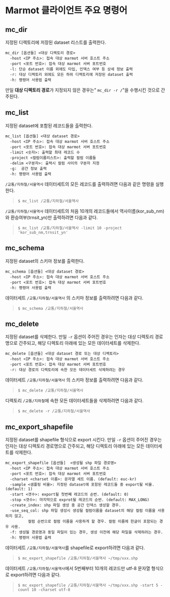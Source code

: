 # Marmot 클라이언트 주요 명령어

## mc_dir
지정된 디렉토리에 저장된 dataset 리스트를 출력한다.
<pre><code>mc_dir [옵션들] <대상 디렉토리 경로>
  -host &ltIP 주소>: 접속 대상 marmot 서버 호스트 주소
  -port &lt포트 번호>: 접속 대상 marmot 서버 포트번호
  -l: 단순 dataset 이름 외에도 타입, 인덱스 여부 등 상세 정보 출력
  -r: 대상 디렉토리 외에도 모든 하위 디렉토리에 저장된 dataset 출력
  -h: 명령어 사용법 출력
</code></pre>
만일 **대상 디렉토리 경로**가 지정되지 않은 경우는" `mc_dir -r /`"을 수행시킨 것으로 간주된다.

## mc_list
지정된 dataset에 포함된 레코드들을 출력한다.
<pre><code>mc_list [옵션들] <대상 dataset 경로>
  -host &ltIP 주소>: 접속 대상 marmot 서버 호스트 주소
  -port &lt포트 번호>: 접속 대상 marmot 서버 포트번호
  -limit &lt숫자>: 출력할 최대 레코드 수
  -project &lt컬럼이름리스트>: 출력할 컬럼 이름들
  -delim &lt구분자>: 출력시 컬럼 사이의 구분자 지정
  -g:  공간 정보 출력
  -h: 명령어 사용법 출력
</code></pre>
`/교통/지하철/서울역사` 데이터세트의 모든 레코드를 출력하려면 다음과 같은 명령을 실행한다.
>`$ mc_list /교통/지하철/서울역사`

`/교통/지하철/서울역사` 데이터세트의 처음 10개의 레코드들에서 역사이름(kor_sub_nm)와
환승여부(trnsit_yn)만 출력하려면 다음과 같다.
>`$ mc_list /교통/지하철/서울역사 -limit 10 -project 'kor_sub_nm,trnsit_yn'`

## mc_schema
지정된 dataset의 스키마 정보를 출력한다.
<pre><code>mc_schema [옵션들] <대상 dataset 경로>
  -host &ltIP 주소>: 접속 대상 marmot 서버 호스트 주소
  -port &lt포트 번호>: 접속 대상 marmot 서버 포트번호
  -h: 명령어 사용법 출력
</code></pre>
데이터세트 `/교통/지하철/서울역사` 의 스키마 정보를 출력하려면 다음과 같다.
>`$ mc_schema /교통/지하철/서울역사`

## mc_delete
지정된 dataset를 삭제한다.
만일 `-r` 옵션이 주어진 경우는 인자는 대상 디렉토리 경로명으로 간주되고,
해당 디렉토리 아래에 있는 모든 데이터세트를 삭제한다.
<pre><code>mc_delete [옵션들] <대상 dataset 경로 또는 대상 디렉토리>
  -host &ltIP 주소>: 접속 대상 marmot 서버 호스트 주소
  -port &lt포트 번호>: 접속 대상 marmot 서버 포트번호
  -r: 대상 경로의 디렉토리에 속한 모든 데이터세트 삭제하려는 경우
</code></pre>
데이터세트 `/교통/지하철/서울역사` 의 스키마 정보를 출력하려면 다음과 같다.
>`$ mc_delete /교통/지하철/서울역사`

디렉토리 `/교통/지하철`에 속한 모든 데이터세트들을 삭제하려면 다음과 같다.
>`$ mc_delete -r /교통/지하철/서울역사`

## mc_export_shapefile
지정된 dataset를 shapefile 형식으로 export 시킨다.
만일 `-r` 옵션이 주어진 경우는 인자는 대상 디렉토리 경로명으로 간주되고,
해당 디렉토리 아래에 있는 모든 데이터세트를 삭제한다.
<pre><code>mc_export_shapefile [옵션들] <export 대상 marmot 경로명> <생성될 shp 파일 경로명>
  -host &ltIP 주소>: 접속 대상 marmot 서버 호스트 주소
  -port &lt포트 번호>: 접속 대상 marmot 서버 포트번호
  -charset &ltcharset 이름>: 문자열 세트 이름. (default: euc-kr)
  -sample &lt샘플링 비율>: 지정된 dataset에 포함된 레코드들 중 export될 비율. (default: 1)
  -start &lt갯수>: export될 첫번째 레코드의 순번. (default: 0)
  -stop &lt갯수>: 마지막으로 exprot될 레코드의 순번. (default: MAX_LONG)
  -create_index: shp 파일 생성 중 공간 인덱스 생성할 경우.
  -use_seq_col: shp 파일 생성시 생성될 컬럼이름을 dataset의 해당 컬럼 이름을 사용하지 않고,
          컬럼 순번으로 컬럼 이름을 사용하게 할 경우. 컬럼 이름에 한글이 포함되는 경우 사용.
  -f: 생성될 경로명과 동일 파일이 있는 경우, 생성 이전에 해당 파일을 삭제하려는 경우.
  -h: 명령어 사용법 출력
</code></pre>
데이터세트 `/교통/지하철/서울역사`를 shapefile로 export하려면 다음과 같다.
>`$ mc_export_shapefile /교통/지하철/서울역사 ~/tmp/xxx.shp`

데이터세트 `/교통/지하철/서울역사`에서 5번째부터 10개의 레코드만 utf-8 문자열 형식으로 export하려면 다음과 같다.
>`$ mc_export_shapefile /교통/지하철/서울역사 ~/tmp/xxx.shp -start 5 -count 10 -charset utf-8`
